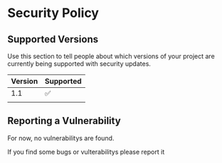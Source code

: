 # Security Policy

## Supported Versions

Use this section to tell people about which versions of your project are
currently being supported with security updates.

| Version | Supported          |
| ------- | ------------------ |
|   1.1   | :white_check_mark: |
|         |                    |

## Reporting a Vulnerability
For now, no vulnerabilitys are found. 

If you find some bugs or vulterabilitys please report it 
